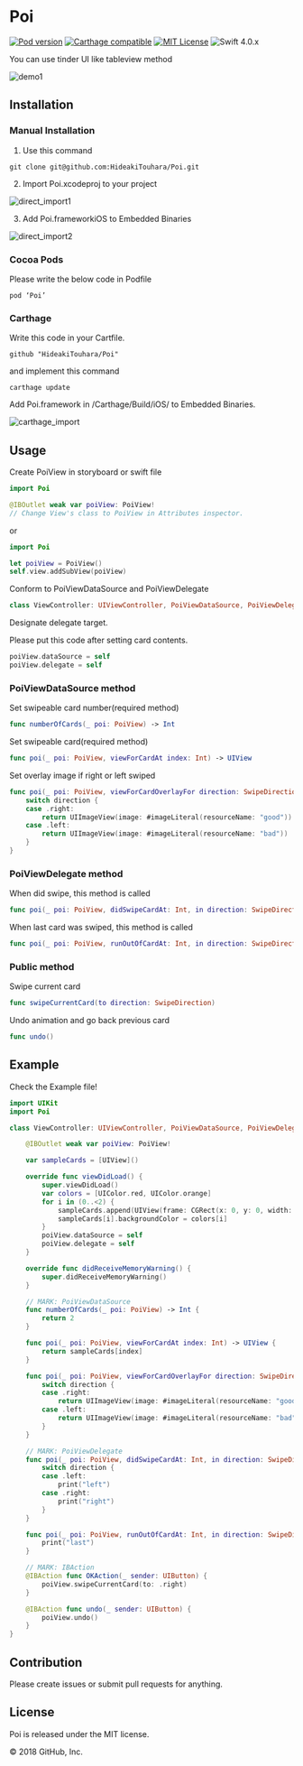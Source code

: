# Poi  
[![Pod version](https://badge.fury.io/co/Poi.svg)](https://badge.fury.io/co/Poi) [![Carthage compatible](https://img.shields.io/badge/Carthage-compatible-4BC51D.svg?style=flat)](https://github.com/Carthage/Carthage) [![MIT License](http://img.shields.io/badge/license-MIT-blue.svg?style=flat)](LICENSE) ![Swift 4.0.x](https://img.shields.io/badge/Swift-4.0.x-orange.svg)

You can use tinder UI like tableview method

![demo1](https://github.com/HideakiTouhara/Poi/blob/resources/Resources/sample_demo.gif)

## Installation
### Manual Installation
1. Use this command

```
git clone git@github.com:HideakiTouhara/Poi.git
```

2. Import Poi.xcodeproj to your project

![direct_import1](https://github.com/HideakiTouhara/Poi/blob/resources/Resources/direct_import1.jpg)

3. Add Poi.frameworkiOS to Embedded Binaries

![direct_import2](https://github.com/HideakiTouhara/Poi/blob/resources/Resources/direct_import2.jpg)



### Cocoa Pods
Please write the below code in Podfile

```
pod ‘Poi’
```
### Carthage
Write this code in your Cartfile.

```
github "HideakiTouhara/Poi"
```

and implement this command

```
carthage update
```

Add Poi.framework in /Carthage/Build/iOS/ to Embedded Binaries.

![carthage_import](https://github.com/HideakiTouhara/Poi/blob/resources/Resources/carthage_import.jpg)

## Usage
Create PoiView in storyboard or swift file

``` swift
import Poi

@IBOutlet weak var poiView: PoiView!
// Change View's class to PoiView in Attributes inspector.
```

or

``` swift
import Poi

let poiView = PoiView()
self.view.addSubView(poiView)
```

Conform to PoiViewDataSource and PoiViewDelegate

``` swift
class ViewController: UIViewController, PoiViewDataSource, PoiViewDelegate {
```

Designate delegate target.

Please put this code after setting card contents.

``` swift
poiView.dataSource = self
poiView.delegate = self
```

### PoiViewDataSource method

Set swipeable card number(required method)

``` swift
func numberOfCards(_ poi: PoiView) -> Int
```

Set swipeable card(required method)

``` swift
func poi(_ poi: PoiView, viewForCardAt index: Int) -> UIView
```

Set overlay image if right or left swiped

``` swift
func poi(_ poi: PoiView, viewForCardOverlayFor direction: SwipeDirection) -> UIImageView? {
    switch direction {
    case .right:
        return UIImageView(image: #imageLiteral(resourceName: "good"))
    case .left:
        return UIImageView(image: #imageLiteral(resourceName: "bad"))
    }
}
```

### PoiViewDelegate method

When did swipe, this method is called

``` swift
func poi(_ poi: PoiView, didSwipeCardAt: Int, in direction: SwipeDirection)
```

When last card was swiped, this method is called

``` swift
func poi(_ poi: PoiView, runOutOfCardAt: Int, in direction: SwipeDirection)
```

### Public method

Swipe current card

``` swift
func swipeCurrentCard(to direction: SwipeDirection)
```

Undo animation and go back previous card

``` swift
func undo()
```

## Example
Check the Example file!

``` swift
import UIKit
import Poi

class ViewController: UIViewController, PoiViewDataSource, PoiViewDelegate {

    @IBOutlet weak var poiView: PoiView!

    var sampleCards = [UIView]()

    override func viewDidLoad() {
        super.viewDidLoad()
        var colors = [UIColor.red, UIColor.orange]
        for i in (0..<2) {
            sampleCards.append(UIView(frame: CGRect(x: 0, y: 0, width: 240, height: 128)))
            sampleCards[i].backgroundColor = colors[i]
        }
        poiView.dataSource = self
        poiView.delegate = self
    }

    override func didReceiveMemoryWarning() {
        super.didReceiveMemoryWarning()
    }

    // MARK: PoiViewDataSource
    func numberOfCards(_ poi: PoiView) -> Int {
        return 2
    }

    func poi(_ poi: PoiView, viewForCardAt index: Int) -> UIView {
        return sampleCards[index]
    }

    func poi(_ poi: PoiView, viewForCardOverlayFor direction: SwipeDirection) -> UIImageView? {
        switch direction {
        case .right:
            return UIImageView(image: #imageLiteral(resourceName: "good"))
        case .left:
            return UIImageView(image: #imageLiteral(resourceName: "bad"))
        }
    }

    // MARK: PoiViewDelegate
    func poi(_ poi: PoiView, didSwipeCardAt: Int, in direction: SwipeDirection) {
        switch direction {
        case .left:
            print("left")
        case .right:
            print("right")
        }
    }

    func poi(_ poi: PoiView, runOutOfCardAt: Int, in direction: SwipeDirection) {
        print("last")
    }

    // MARK: IBAction
    @IBAction func OKAction(_ sender: UIButton) {
        poiView.swipeCurrentCard(to: .right)
    }

    @IBAction func undo(_ sender: UIButton) {
        poiView.undo()
    }
}
```
## Contribution
Please create issues or submit pull requests for anything.

## License
Poi is released under the MIT license.

© 2018 GitHub, Inc.
